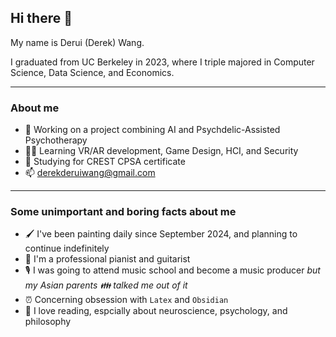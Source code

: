 ## Hi there 👋
My name is Derui (Derek) Wang. 

I graduated from UC Berkeley in 2023, where I triple majored in Computer Science, Data Science, and Economics. 


---
### About me
- :construction_worker: Working on a project combining AI and Psychdelic-Assisted Psychotherapy
- :man_technologist: Learning VR/AR development, Game Design, HCI, and Security
- :page_with_curl: Studying for CREST CPSA certificate
- 📫 derekderuiwang@gmail.com

---
### Some unimportant and boring facts about me
- 🖌️ I've been painting daily since September 2024, and planning to continue indefinitely
- 🎹 I'm a professional pianist and guitarist
- 🎙️ I was going to attend music school and become a music producer *but my Asian parents 👪 talked me out of it*
- ⏰ Concerning obsession with `Latex` and `Obsidian`
- 📘 I love reading, espcially about neuroscience, psychology, and philosophy
